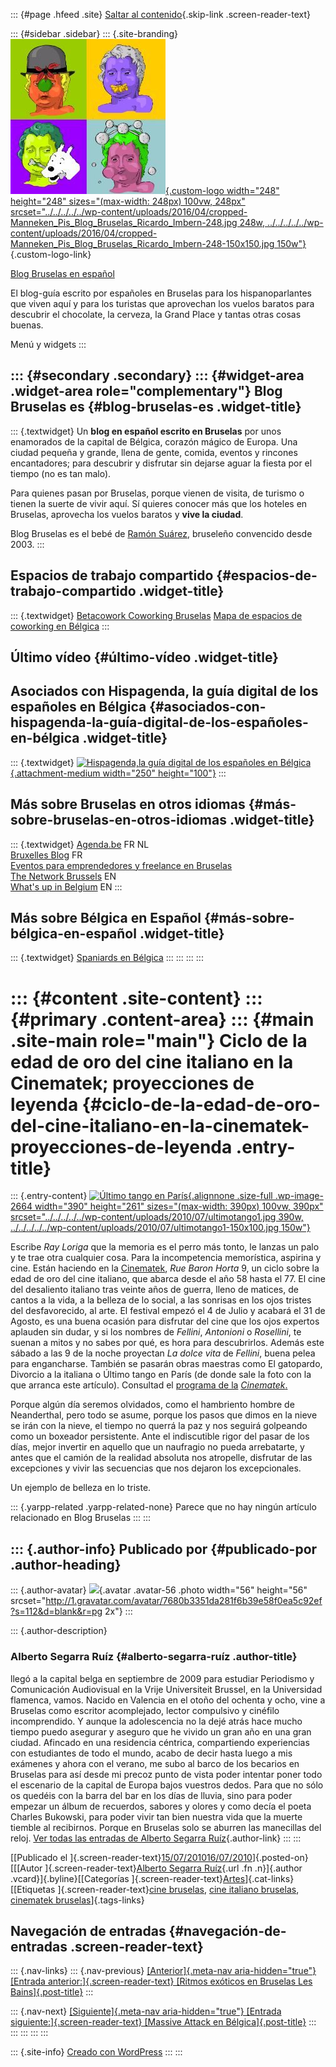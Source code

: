 ::: {#page .hfeed .site}
[Saltar al
contenido](../../../../../index.html?p=2660#content){.skip-link
.screen-reader-text}

::: {#sidebar .sidebar}
::: {.site-branding}
[![](../../../../../wp-content/uploads/2016/04/cropped-Manneken_Pis_Blog_Bruselas_Ricardo_Imbern-248.jpg){.custom-logo
width="248" height="248" sizes="(max-width: 248px) 100vw, 248px"
srcset="../../../../../wp-content/uploads/2016/04/cropped-Manneken_Pis_Blog_Bruselas_Ricardo_Imbern-248.jpg 248w, ../../../../../wp-content/uploads/2016/04/cropped-Manneken_Pis_Blog_Bruselas_Ricardo_Imbern-248-150x150.jpg 150w"}](../../../../../index.html){.custom-logo-link}

[Blog Bruselas en español](../../../../../index.html)

El blog-guía escrito por españoles en Bruselas para los hispanoparlantes
que viven aquí y para los turistas que aprovechan los vuelos baratos
para descubrir el chocolate, la cerveza, la Grand Place y tantas otras
cosas buenas.

Menú y widgets
:::

::: {#secondary .secondary}
::: {#widget-area .widget-area role="complementary"}
Blog Bruselas es {#blog-bruselas-es .widget-title}
----------------

::: {.textwidget}
Un **blog en español escrito en Bruselas** por unos enamorados de la
capital de Bélgica, corazón mágico de Europa. Una ciudad pequeña y
grande, llena de gente, comida, eventos y rincones encantadores; para
descubrir y disfrutar sin dejarse aguar la fiesta por el tiempo (no es
tan malo).

Para quienes pasan por Bruselas, porque vienen de visita, de turismo o
tienen la suerte de vivir aquí. Sí quieres conocer más que los hoteles
en Bruselas, aprovecha los vuelos baratos y **vive la ciudad**.

Blog Bruselas es el bebé de [Ramón Suárez](http://www.ramonsuarez.com),
bruseleño convencido desde 2003.
:::

Espacios de trabajo compartido {#espacios-de-trabajo-compartido .widget-title}
------------------------------

::: {.textwidget}
[Betacowork Coworking Bruselas](http://www.betacowork.com) [Mapa de
espacios de coworking en Bélgica](http://coworkingbelgium.com)
:::

Último vídeo {#último-vídeo .widget-title}
------------

Asociados con Hispagenda, la guía digital de los españoles en Bélgica {#asociados-con-hispagenda-la-guía-digital-de-los-españoles-en-bélgica .widget-title}
---------------------------------------------------------------------

::: {.textwidget}
[![Hispagenda,la guía digital de los españoles en
Bélgica](../../../../../wp-content/uploads/2010/04/Hispagenda-250px.gif "Hispagenda, la guía digital de los españoles en Bélgica"){.attachment-medium
width="250" height="100"}](http://www.hispagenda.com)
:::

Más sobre Bruselas en otros idiomas {#más-sobre-bruselas-en-otros-idiomas .widget-title}
-----------------------------------

::: {.textwidget}
[Agenda.be](http://www.agenda.be) FR NL\
[Bruxelles Blog](http://www.bxlblog.be/) FR\
[Eventos para emprendedores y freelance en
Bruselas](http://www.betacowork.com/events/)\
[The Network
Brussels](http://groups.yahoo.com/group/TheNetworkBrussels/) EN\
[What\'s up in Belgium](http://www.whatsupin.be/) EN
:::

Más sobre Bélgica en Español {#más-sobre-bélgica-en-español .widget-title}
----------------------------

::: {.textwidget}
[Spaniards en Bélgica](http://www.spaniards.es/paises/belgica)
:::
:::
:::
:::

::: {#content .site-content}
::: {#primary .content-area}
::: {#main .site-main role="main"}
Ciclo de la edad de oro del cine italiano en la Cinematek; proyecciones de leyenda {#ciclo-de-la-edad-de-oro-del-cine-italiano-en-la-cinematek-proyecciones-de-leyenda .entry-title}
==================================================================================

::: {.entry-content}
[![Último tango en
París](../../../../../wp-content/uploads/2010/07/ultimotango1.jpg){.alignnone
.size-full .wp-image-2664 width="390" height="261"
sizes="(max-width: 390px) 100vw, 390px"
srcset="../../../../../wp-content/uploads/2010/07/ultimotango1.jpg 390w, ../../../../../wp-content/uploads/2010/07/ultimotango1-150x100.jpg 150w"}](http://www.blogbruselas.com/2010/07/ciclo-cine-italiano-cinematek.html/ultimotango1)

Escribe *Ray Loriga* que la memoria es el perro más tonto, le lanzas un
palo y te trae otra cualquier cosa. Para la incompetencia memorística,
aspirina y cine. Están haciendo en la
[Cinematek](http://www.cinematek.be/), *Rue Baron Horta* 9, un ciclo
sobre la edad de oro del cine italiano, que abarca desde el año 58 hasta
el 77. El cine del desaliento italiano tras veinte años de guerra, lleno
de matices, de cantos a la vida, a la belleza de lo social, a las
sonrisas en los ojos tristes del desfavorecido, al arte. El festival
empezó el 4 de Julio y acabará el 31 de Agosto, es una buena ocasión
para disfrutar del cine que los ojos expertos aplauden sin dudar, y si
los nombres de *Fellini*, *Antonioni* o *Rosellini*, te suenan a mitos y
no sabes por qué, es hora para descubrirlos. Además este sábado a las 9
de la noche proyectan *La dolce vita* de *Fellini*, buena pelea para
engancharse. También se pasarán obras maestras como El gatopardo,
Divorcio a la italiana o Último tango en París (de donde sale la foto
con la que arranca este artículo). Consultad el [programa de
la](http://www.cinematek.be/?node=17&event_id=100066900)
*[Cinematek](http://www.cinematek.be/?node=17&event_id=100066900)*[.](http://www.cinematek.be/?node=17&event_id=100066900)

Porque algún día seremos olvidados, como el hambriento hombre de
Neanderthal, pero todo se asume, porque los pasos que dimos en la nieve
se irán con la nieve, el tiempo no querrá la paz y nos seguirá golpeando
como un boxeador persistente. Ante el indiscutible rigor del pasar de
los días, mejor invertir en aquello que un naufragio no pueda
arrebatarte, y antes que el camión de la realidad absoluta nos
atropelle, disfrutar de las excepciones y vivir las secuencias que nos
dejaron los excepcionales.

Un ejemplo de belleza en lo triste.

::: {.yarpp-related .yarpp-related-none}
Parece que no hay ningún artículo relacionado en Blog Bruselas
:::
:::

::: {.author-info}
Publicado por {#publicado-por .author-heading}
-------------

::: {.author-avatar}
![](http://1.gravatar.com/avatar/7680b3351da281f6b39e58f0ea5c92ef?s=56&d=blank&r=pg){.avatar
.avatar-56 .photo width="56" height="56"
srcset="http://1.gravatar.com/avatar/7680b3351da281f6b39e58f0ea5c92ef?s=112&d=blank&r=pg 2x"}
:::

::: {.author-description}
### Alberto Segarra Ruíz {#alberto-segarra-ruíz .author-title}

llegó a la capital belga en septiembre de 2009 para estudiar Periodismo
y Comunicación Audiovisual en la Vrije Universiteit Brussel, en la
Universidad flamenca, vamos. Nacido en Valencia en el otoño del ochenta
y ocho, vine a Bruselas como escritor acomplejado, lector compulsivo y
cinéfilo incomprendido. Y aunque la adolescencia no la dejé atrás hace
mucho tiempo puedo asegurar y aseguro que he vivido un gran año en una
gran ciudad. Afincado en una residencia céntrica, compartiendo
experiencias con estudiantes de todo el mundo, acabo de decir hasta
luego a mis exámenes y ahora con el verano, me subo al barco de los
becarios en Bruselas para así desde mi precoz punto de vista poder
intentar poner todo el escenario de la capital de Europa bajos vuestros
dedos. Para que no sólo os quedéis con la barra del bar en los días de
lluvia, sino para poder empezar un álbum de recuerdos, sabores y olores
y como decía el poeta Charles Bukowski, para poder vivir tan bien
nuestra vida que la muerte tiemble al recibirnos. Porque en Bruselas
solo se aburren las manecillas del reloj. [Ver todas las entradas de
Alberto Segarra
Ruíz](../../../../author/albertosegarraruiz/index.html){.author-link}
:::
:::

[[Publicado el
]{.screen-reader-text}[15/07/201016/07/2010](../../../../../index.html?p=2660)]{.posted-on}[[[Autor
]{.screen-reader-text}[Alberto Segarra
Ruíz](../../../../author/albertosegarraruiz/index.html){.url .fn
.n}]{.author .vcard}]{.byline}[[Categorías
]{.screen-reader-text}[Artes](../../../../category/artes/index.html)]{.cat-links}[[Etiquetas
]{.screen-reader-text}[cine
bruselas](../../../../tag/cine-bruselas/index.html), [cine italiano
bruselas](../../../../tag/cine-italiano-bruselas/index.html), [cinematek
bruselas](../../../../tag/cinematek-bruselas/index.html)]{.tags-links}

Navegación de entradas {#navegación-de-entradas .screen-reader-text}
----------------------

::: {.nav-links}
::: {.nav-previous}
[[Anterior]{.meta-nav aria-hidden="true"} [Entrada
anterior:]{.screen-reader-text} [Ritmos exóticos en Bruselas Les
Bains]{.post-title}](../../../../../index.html?p=2635)
:::

::: {.nav-next}
[[Siguiente]{.meta-nav aria-hidden="true"} [Entrada
siguiente:]{.screen-reader-text} [Massive Attack en
Bélgica]{.post-title}](../../../../../index.html?p=2675)
:::
:::
:::
:::
:::

::: {.site-info}
[Creado con WordPress](https://es.wordpress.org/)
:::
:::
